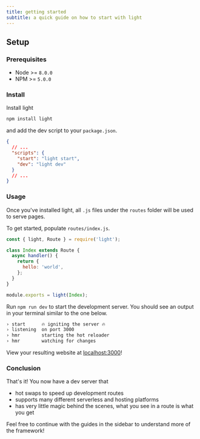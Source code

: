 ```yaml
---
title: getting started
subtitle: a quick guide on how to start with light
---
```


## Setup

### Prerequisites

- Node >= `8.0.0`
- NPM >= `5.0.0`

### Install

Install light

```bash
npm install light
```

and add the dev script to your `package.json`.

```json
{
  // ...
  "scripts": {
    "start": "light start",
    "dev": "light dev"
  }
  // ...
}
```

### Usage

Once you've installed light, all `.js` files under the `routes` folder will be used to serve pages.

To get started, populate `routes/index.js`.

```js
const { light, Route } = require('light');

class Index extends Route {
  async handler() {
    return {
      hello: 'world',
    };
  }
}

module.exports = light(Index);
```

Run `npm run dev` to start the development server. You should see an output in your terminal similar to the one below.

```txt
› start      🔥 igniting the server 🔥
› listening  on port 3000
› hmr        starting the hot reloader
› hmr        watching for changes
```

View your resulting website at [localhost:3000](http://localhost:3000)!

### Conclusion

That's it! You now have a dev server that

- hot swaps to speed up development routes
- supports many different serverless and hosting platforms
- has very little magic behind the scenes, what you see in a route is what you get

Feel free to continue with the guides in the sidebar to understand more of the framework!
